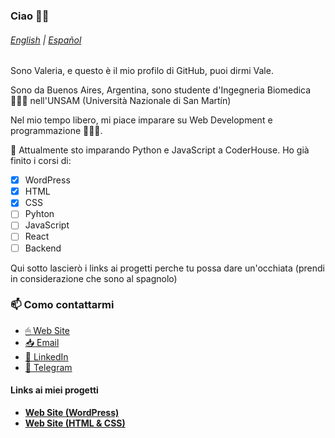 ### Ciao 👋🏻
###### [English](../README.md) | [Español](README-sp.md)

Sono Valeria, e questo è il mio profilo di GitHub, puoi dirmi Vale.

Sono da Buenos Aires, Argentina, sono studente d'Ingegneria Biomedica 👩🏻‍🔬 nell'UNSAM (Università Nazionale di San Martín)

Nel mio tempo libero, mi piace imparare su Web Development e programmazione 👩🏻‍💻. 

🌱 Attualmente sto imparando Python e JavaScript a CoderHouse. Ho già finito i corsi di:
- [x] WordPress
- [x] HTML
- [x] CSS
- [ ] Pyhton
- [ ] JavaScript
- [ ] React
- [ ] Backend

Qui sotto lascierò i links ai progetti perche tu possa dare un'occhiata (prendi in considerazione che sono al spagnolo)

### 📫 Como contattarmi
* [🖱 Web Site](https://valeriadelsavio.com.ar)
* [📥 Email](mailto:contacto@valeriadelsavio.com.ar)
* [👔 LinkedIn](https://linkedin.com/in/valeria-delsavio)
* [💬 Telegram](https://t.me/valeeds)

#### Links ai miei progetti
- [**Web Site (WordPress)**](https://demos.valeriadelsavio.com.ar/candelarosendo)
- [**Web Site (HTML & CSS)**](https://demos.valeriadelsavio.com.ar/GSNSF-DELSAVIO)
